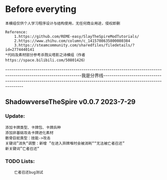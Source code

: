 # Before everyting
    本模组仅供个人学习程序设计与结构使用，无任何商业用途，侵权即删
    
    Reference:
        1.https://github.com/REME-easy/SlayTheSpireModTutorials/
        2.https://www.zhihu.com/column/c_1415708635800080384
        3.https://steamcommunity.com/sharedfiles/filedetails/?id=2774440141
    *代码及素材部分参考杀戮尖塔影之诗模组（作者https://space.bilibili.com/50801426）
--------------------------------------------------------------------------------------------------------------------我是分界线--------------------------------------------------------------------------------------------------------------------

## ShadowverseTheSpire v0.0.7 2023-7-29
### Update:
    添加卡牌类型、卡牌包、卡牌兵种
    添加非基础攻击卡牌进化素材
    骸骨巨蛇类型：技能->攻击
    关键词”消失“调整：新增 ”在进入弃牌堆时会被消耗““无法被亡者召还”
    新关键词”亡者召还“

### TODO Lists:
        亡者召还bug测试